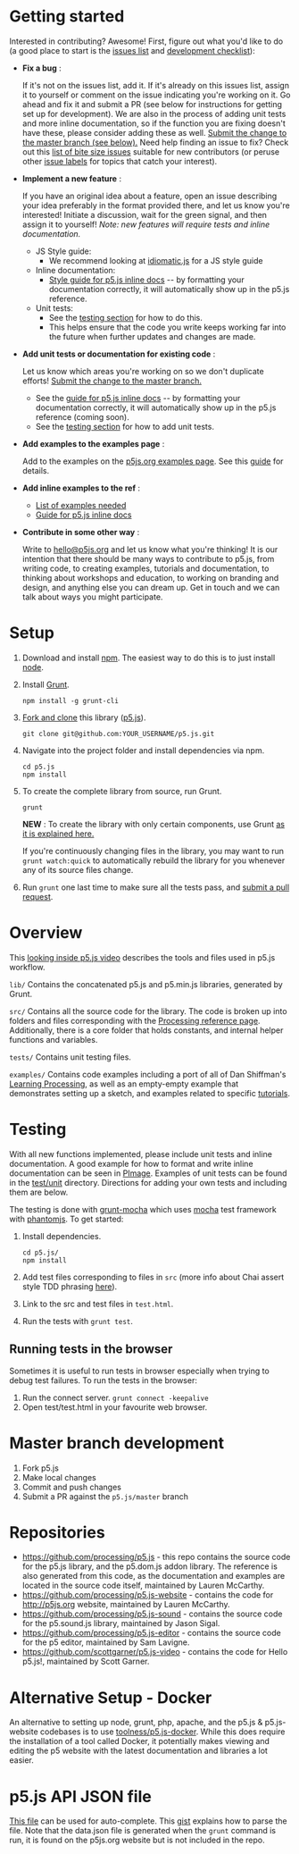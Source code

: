 # Getting started

Interested in contributing? Awesome! First, figure out what you'd like to do (a good place to start is the [issues list](https://github.com/processing/p5.js/issues) and [development checklist](https://github.com/processing/p5.js/wiki/Development---Checklist)):

* **Fix a bug** :

    If it's not on the issues list, add it. If it's already on this issues list, assign it to yourself or comment on the issue indicating you're working on it. Go ahead and fix it and submit a PR (see below for instructions for getting set up for development). We are also in the process of adding unit tests and more inline documentation, so if the function you are fixing doesn't have these, please consider adding these as well. [Submit the change to the master branch (see below).](https://github.com/processing/p5.js/wiki/Development#master-branch-development) 
Need help finding an issue to fix? Check out this [list of bite size issues](https://github.com/processing/p5.js/labels/level%3Abite%20size) suitable for new contributors (or peruse other [issue labels](https://github.com/processing/p5.js/wiki/Issue-Labels) for topics that catch your interest).
* **Implement a new feature** : 

    If you have an original idea about a feature, open an issue describing your idea preferably in the format provided there, and let us know you're interested! Initiate a discussion, wait for the green signal, and then assign it to yourself! _Note: new features will require tests and inline documentation._
    - JS Style guide:
        - We recommend looking at [idiomatic.js](https://github.com/rwaldron/idiomatic.js/) for a JS style guide
    - Inline documentation:
        - [Style guide for p5.js inline docs](https://github.com/processing/p5.js/wiki/Inline-documentation) -- by formatting your documentation correctly, it will automatically show up in the p5.js reference.
    - Unit tests:
        - See the [testing section](https://github.com/processing/p5.js/wiki/Development#wiki-testing) for how to do this.
        - This helps ensure that the code you write keeps working far into the future when further updates and changes are made.

* **Add unit tests or documentation for existing code** : 

    Let us know which areas you're working on so we don't duplicate efforts! [Submit the change to the master branch.](https://github.com/processing/p5.js/wiki/Development#master-branch-development)
    - See the [guide for p5.js inline docs](https://github.com/processing/p5.js/wiki/Inline-documentation) -- by formatting your documentation correctly, it will automatically show up in the p5.js reference (coming soon).
    - See the [testing section](https://github.com/processing/p5.js/wiki/Development#wiki-testing) for how to add unit tests.

* **Add examples to the examples page** : 

    Add to the examples on the [p5js.org examples page](http://p5js.org/examples/). See this [guide](https://github.com/processing/p5.js-website/wiki/Adding-examples) for details.

* **Add inline examples to the ref** :

  * [List of examples needed](https://github.com/processing/p5.js/wiki/Development---Checklist)
  * [Guide for p5.js inline docs](https://github.com/processing/p5.js/wiki/Inline-documentation) 

* **Contribute in some other way** :

    Write to [hello@p5js.org](mailto:hello@p5js.org) and let us know what you're thinking! It is our intention that there should be many ways to contribute to p5.js, from writing code, to creating examples, tutorials and documentation, to thinking about workshops and education, to working on branding and design, and anything else you can dream up. Get in touch and we can talk about ways you might participate.

# Setup

1. Download and install [npm](https://npmjs.org/). The easiest way to do this is to just install [node](http://nodejs.org/).
2. Install [Grunt](http://gruntjs.com/getting-started). 
   
   ```
   npm install -g grunt-cli
   ```

3. [Fork and clone](https://help.github.com/articles/fork-a-repo) this library ([p5.js](https://github.com/processing/p5.js)). 

   ```
   git clone git@github.com:YOUR_USERNAME/p5.js.git
   ```

4. Navigate into the project folder and install dependencies via npm.
   
   ```
   cd p5.js
   npm install
   ```

5. To create the complete library from source, run Grunt. 

   ```
   grunt
   ```
   **NEW** : To create the library with only certain components, use Grunt [as it is explained here.](https://github.com/processing/p5.js/wiki/How-to-build-a-combination-of-select-modules-of-p5)

   If you're continuously changing files in the library, you may want to run `grunt watch:quick` to automatically rebuild the library for you whenever any of its source files change.

6. Run `grunt` one last time to make sure all the tests pass, and [submit a pull request](https://help.github.com/articles/creating-a-pull-request).

# Overview

This [looking inside p5.js video](http://www.luisapereira.net/teaching/looking-inside-p5/) describes the tools and files used in p5.js workflow.

`lib/` Contains the concatenated p5.js and p5.min.js libraries, generated by Grunt.

`src/` Contains all the source code for the library. The code is broken up into folders and files corresponding with the [Processing reference page](http://processing.org/reference/). Additionally, there is a core folder that holds constants, and internal helper functions and variables.

`tests/` Contains unit testing files.

`examples/` Contains code examples including a port of all of Dan Shiffman's [Learning Processing](learningprocessing.com), as well as an empty-empty example that demonstrates setting up a sketch, and examples related to specific [tutorials](https://github.com/processing/p5.js/wiki/Tutorials).

# Testing

With all new functions implemented, please include unit tests and inline documentation. A good example for how to format and write inline documentation can be seen in [PImage](https://github.com/processing/p5.js/blob/master/src/image/image.js). Examples of unit tests can be found in the [test/unit](https://github.com/processing/p5.js/tree/master/test/unit) directory. Directions for adding your own tests and including them are below.

The testing is done with [grunt-mocha](https://github.com/kmiyashiro/grunt-mocha) which uses [mocha](http://visionmedia.github.io/mocha/) test framework with [phantomjs](http://phantomjs.org/download.html). 
To get started:

1. Install dependencies.

   ```
   cd p5.js/
   npm install
   ```

2. Add test files corresponding to files in `src` (more info about Chai assert style TDD phrasing [here](http://chaijs.com/api/assert/)). 
3. Link to the src and test files in `test.html`. 
4. Run the tests with `grunt test`.

## Running tests in the browser
Sometimes it is useful to run tests in browser especially when trying to debug test failures.  To run the tests in the browser:

1. Run the connect server. ```grunt connect -keepalive```
2. Open test/test.html in your favourite web browser.

# Master branch development

1. Fork p5.js
2. Make local changes
3. Commit and push changes
4. Submit a PR against the `p5.js/master` branch

# Repositories

* https://github.com/processing/p5.js - this repo contains the source code for the p5.js library, and the p5.dom.js addon library. The reference is also generated from this code, as the documentation and examples are located in the source code itself, maintained by Lauren McCarthy.
* https://github.com/processing/p5.js-website - contains the code for http://p5js.org website, maintained by Lauren McCarthy. 
* https://github.com/processing/p5.js-sound - contains the source code for the p5.sound.js library, maintained by Jason Sigal.
* https://github.com/processing/p5.js-editor - contains the source code for the p5 editor, maintained by Sam Lavigne.
* https://github.com/scottgarner/p5.js-video - contains the code for Hello p5.js!, maintained by Scott Garner.

# Alternative Setup - Docker

An alternative to setting up node, grunt, php, apache, and the p5.js & p5.js-website codebases is to use [toolness/p5.js-docker](https://github.com/toolness/p5.js-docker). While this does require the installation of a tool called Docker, it potentially makes viewing and editing the p5 website with the latest documentation and libraries a lot easier.

# p5.js API JSON file

[This file](https://p5js.org/reference/data.json) can be used for auto-complete. This [gist](https://gist.github.com/jonohayon/b059a029755f84f42b29f005323ec165) explains how to parse the file. Note that the data.json file is generated when the `grunt` command is run, it is found on the p5js.org website but is not included in the repo.